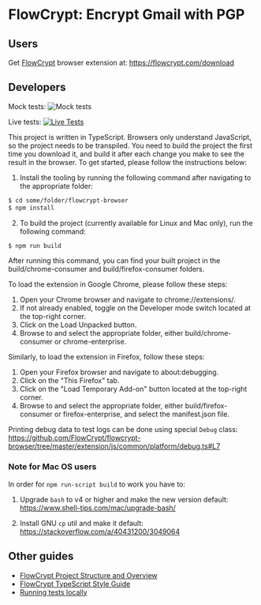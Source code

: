 # FlowCrypt: Encrypt Gmail with PGP

## Users

Get [FlowCrypt](https://flowcrypt.com/) browser extension at: https://flowcrypt.com/download

## Developers

Mock tests: ![Mock tests](https://flowcrypt.semaphoreci.com/badges/flowcrypt-browser.svg?key=d575b4ff-e35d-4217-9152-27cea9e72c19)

Live tests: [![Live Tests](https://semaphoreci.com/api/v1/flowcrypt/flowcrypt-browser/branches/master/badge.svg)](https://semaphoreci.com/flowcrypt/flowcrypt-browser)

This project is written in TypeScript. Browsers only understand JavaScript, so the project needs to be transpiled. You need to build the project the first time you download it, and build it after each change you make to see the result in the browser. To get started, please follow the instructions below:

1. Install the tooling by running the following command after navigating to the appropriate folder:
```bash
$ cd some/folder/flowcrypt-browser
$ npm install
```
2. To build the project (currently available for Linux and Mac only), run the following command:

```bash
$ npm run build
```
After running this command, you can find your built project in the build/chrome-consumer and build/firefox-consumer folders.

To load the extension in Google Chrome, please follow these steps:

1. Open your Chrome browser and navigate to chrome://extensions/.
2. If not already enabled, toggle on the Developer mode switch located at the top-right corner.
3. Click on the Load Unpacked button.
4. Browse to and select the appropriate folder, either build/chrome-consumer or chrome-enterprise.

Similarly, to load the extension in Firefox, follow these steps:

1. Open your Firefox browser and navigate to about:debugging.
2. Click on the "This Firefox" tab.
3. Click on the "Load Temporary Add-on" button located at the top-right corner.
4. Browse to and select the appropriate folder, either build/firefox-consumer or firefox-enterprise, and select the manifest.json file.

Printing debug data to test logs can be done using special `Debug` class:
https://github.com/FlowCrypt/flowcrypt-browser/tree/master/extension/js/common/platform/debug.ts#L7

### Note for Mac OS users

In order for `npm run-script build` to work you have to:

1. Upgrade `bash` to v4 or higher and make the new version default: https://www.shell-tips.com/mac/upgrade-bash/

2. Install GNU `cp` util and make it default: https://stackoverflow.com/a/40431200/3049064

## Other guides

- [FlowCrypt Project Structure and Overview](https://github.com/FlowCrypt/flowcrypt-browser/wiki/FlowCrypt-Project-Structure-and-Overview)
- [FlowCrypt TypeScript Style Guide](https://github.com/FlowCrypt/flowcrypt-browser/wiki/FlowCrypt-TypeScript-Style-Guide)
- [Running tests locally](https://github.com/FlowCrypt/flowcrypt-browser/wiki/Running-tests-locally)
